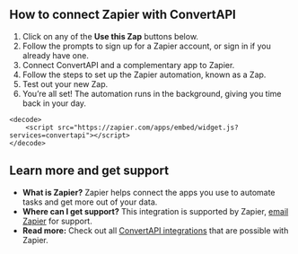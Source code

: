 ## How to connect Zapier with ConvertAPI

1. Click on any of the **Use this Zap** buttons below.
2. Follow the prompts to sign up for a Zapier account, or sign in if you already have one.
3. Connect ConvertAPI and a complementary app to Zapier.
4. Follow the steps to set up the Zapier automation, known as a Zap.
5. Test out your new Zap.
6. You’re all set! The automation runs in the background, giving you time back in your day.

```
<decode>
    <script src="https://zapier.com/apps/embed/widget.js?services=convertapi"></script>
</decode>
```

## Learn more and get support

- **What is Zapier?** Zapier helps connect the apps you use to automate tasks and get more out of your data.
- **Where can I get support?** This integration is supported by Zapier, [email Zapier](mailto:contact@zapier.com) for support.
- **Read more:**  Check out all [ConvertAPI integrations](http://zapier.com/zapbook/convertapi/) that are possible with Zapier.
